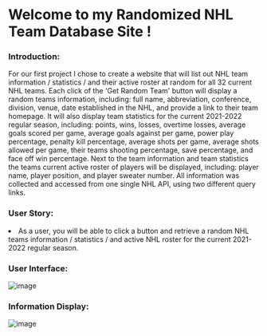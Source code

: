 # Welcome to my Randomized NHL Team Database Site !

<h3>Introduction:</h3>

For our first project I chose to create a website that will list out NHL team information / statistics / and their active roster at random for all 32 current NHL teams. Each click of the 'Get Random Team' button will display a random teams information, including: full name, abbreviation, conference, division, venue, date established in the NHL, and provide a link to their team homepage. It will also display team statistics for the current 2021-2022 regular season, including: points, wins, losses, overtime losses, average goals scored per game, average goals against per game, power play percentage, penalty kill percentage, average shots per game, average shots allowed per game, their teams shooting percentage, save percentage, and face off win percentage. Next to the team information and team statistics the teams current active roster of players will be displayed, including: player name, player position, and player sweater number. All information was collected and accessed from one single NHL API, using two different query links.

<h3>User Story:</h3>

<li>As a user, you will be able to click a button and retrieve a random NHL teams information / statistics / and active NHL roster for the current 2021-2022 regular season.</li>

<h3>User Interface:</h3>

![image](https://user-images.githubusercontent.com/105015655/168113617-519f532a-4792-4e4c-bf05-c9743472febc.jpeg)

<h3>Information Display:</h3>

![image](https://user-images.githubusercontent.com/105015655/168114161-f4bb18cd-32e9-4886-bdee-9463ef7a6738.jpeg)



  
